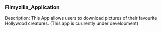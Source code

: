 ### Filmyzilla_Application

Description: This App allows users to download pictures of their favourite Hollywood creatures.
(This app is cuurently under development)
